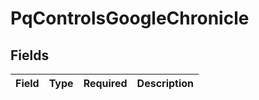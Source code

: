 # PqControlsGoogleChronicle


## Fields

| Field       | Type        | Required    | Description |
| ----------- | ----------- | ----------- | ----------- |